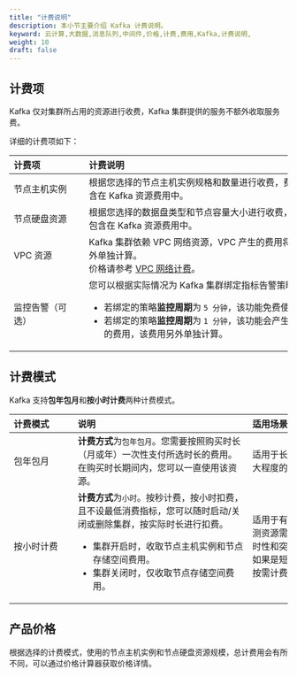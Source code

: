 ```yaml
---
title: "计费说明"
description: 本小节主要介绍 Kafka 计费说明。 
keyword: 云计算,大数据,消息队列,中间件,价格,计费,费用,Kafka,计费说明,
weight: 10
draft: false
---
```


## 计费项

Kafka 仅对集群所占用的资源进行收费，Kafka 集群提供的服务不额外收取服务费。

详细的计费项如下：

|<span style="display:inline-block;width:120px">计费项</span> |<span style="display:inline-block;width:410px">计费说明</span>|
|:----|:----|
|   节点主机实例     | 根据您选择的节点主机实例规格和数量进行收费，费用包含在 Kafka 资源费用中。  |
|   节点硬盘资源     | 根据您选择的数据盘类型和节点容量大小进行收费，费用包含在 Kafka 资源费用中。  |  
|   VPC 资源        |  Kafka 集群依赖 VPC 网络资源，VPC 产生的费用将会另外单独计算。<br>价格请参考 [VPC 网络计费](/network/vpc/billing/price/)。</br> |  
|   监控告警（可选）  |  您可以根据实际情况为 Kafka 集群绑定指标告警策略：<ul><li>若绑定的策略**监控周期**为 `5 分钟`，该功能免费使用。</li><li>若绑定的策略**监控周期**为 `1 分钟`，该功能会产生相应的费用，该费用另外单独计算。</li></ul>   | 

## 计费模式

Kafka 支持**包年包月**和**按小时计费**两种计费模式。

|<span style="display:inline-block;width:100px">计费模式</span> |<span style="display:inline-block;width:300px">说明</span>|<span style="display:inline-block;width:230px">适用场景</span>|
|:----|:----|:----|
|   包年包月    |  **计费方式**为`包年包月`。您需要按照购买时长（月或年）一次性支付所选时长的费用。在购买时长期间内，您可以一直使用该资源。  |  适用于长期稳定需求，帮助您更大程度的节省支出。   |
|   按小时计费     |  **计费方式**为`小时`。按秒计费，按小时扣费，且不设最低消费指标，您可以随时启动/关闭或删除集群，按实际时长进行扣费。<ul><li>集群开启时，收取节点主机实例和节点存储空间费用。</li><li>集群关闭时，仅收取节点存储空间费用。|  适用于有较大波动且无法准确预测资源需求量的业务场景，或临时性和突发性的资源需求场景。如果是短期测试使用，推荐使用按需计费模式。</li></ul>  |

## 产品价格

根据选择的计费模式，使用的节点主机实例和节点硬盘资源规模，总计费用会有所不同，可以通过价格计算器获取价格详情。
